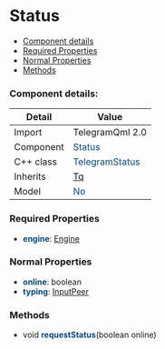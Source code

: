 # Status

 * [Component details](#component-details)
 * [Required Properties](#required-properties)
 * [Normal Properties](#normal-properties)
 * [Methods](#methods)


### Component details:

|Detail|Value|
|------|-----|
|Import|TelegramQml 2.0|
|Component|<font color='#074885'>Status</font>|
|C++ class|<font color='#074885'>TelegramStatus</font>|
|Inherits|<font color='#074885'>[Tq](https://github.com/Aseman-Land/libqtelegram-aseman-edition/blob/API51/telegram/documents/types/tq.md)</font>|
|Model|<font color='#074885'>No</font>|


### Required Properties

* <font color='#074885'><b>engine</b></font>: [Engine](engine.md)


### Normal Properties

* <font color='#074885'><b>online</b></font>: boolean
* <font color='#074885'><b>typing</b></font>: [InputPeer](https://github.com/Aseman-Land/libqtelegram-aseman-edition/blob/API51/telegram/documents/types/inputpeer.md)


### Methods

 * void <font color='#074885'><b>requestStatus</b></font>(boolean online)



